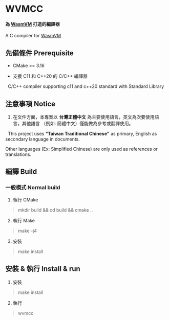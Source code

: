 # WVMCC

#### 為 [WasmVM](https://github.com/WasmVM/WasmVM) 打造的編譯器

A C compiler for [WasmVM](https://github.com/WasmVM/WasmVM)


## 先備條件 Prerequisite

* CMake >= 3.16

* 支援 C11 和 C++20 的 C/C++ 編譯器
 
  C/C++ compiler supporting c11 and c++20 standard with Standard Library

## 注意事項 Notice

1. 在文件方面，本專案以 **台灣正體中文** 為主要使用語言，英文為次要使用語言，其他語言 （例如: 簡體中文）僅能做為參考或翻譯使用。

  This project uses **"Taiwan Traditional Chinese"** as primary, English as secondary language in documents.
  
  Other languages (Ex: Simplified Chinese) are only used as references or translations.

## 編譯 Build

### 一般模式 Normal build

1. 執行 CMake

> mkdir build && cd build && cmake ..

2. 執行 Make

> make -j4

3. 安裝

> make install

## 安裝 & 執行 Install & run

1. 安裝

> make install

2. 執行

> wvmcc
